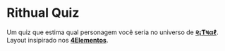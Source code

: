 # Rithual Quiz
Um quiz que estima qual personagem você seria no universo de <a href="https://tapas.io/series/Rithual_manga">**૨¡Ƭષαℓ**</a>. Layout insipirado nos <a href="https://github.com/04Elementos/4elementos">**4Elementos**</a>.

